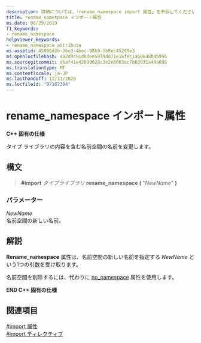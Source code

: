 ```yaml
---
description: 詳細については、「rename_namespace import 属性」を参照してください。
title: rename_namespace インポート属性
ms.date: 08/29/2019
f1_keywords:
- rename_namespace
helpviewer_keywords:
- rename_namespace attribute
ms.assetid: 45006d2b-36cd-4bec-98b9-3b8ec45299e3
ms.openlocfilehash: 402d9c9cd8dee5979dd71e16fec1a606d8b4b996
ms.sourcegitcommit: d6af41e42699628c3e2e6063ec7b03931a49a098
ms.translationtype: MT
ms.contentlocale: ja-JP
ms.lasthandoff: 12/11/2020
ms.locfileid: "97167384"
---
```

# <a name="rename_namespace-import-attribute"></a>rename_namespace インポート属性

**C++ 固有の仕様**

タイプ ライブラリの内容を含む名前空間の名前を変更します。

## <a name="syntax"></a>構文

> **#import** *タイプライブラリ* **rename_namespace (** "*NewName*" **)**

### <a name="parameters"></a>パラメーター

*NewName*\
名前空間の新しい名前。

## <a name="remarks"></a>解説

**Rename_namespace** 属性は、名前空間の新しい名前を指定する *NewName* という1つの引数を受け取ります。

名前空間を削除するには、代わりに [no_namespace](../preprocessor/no-namespace.md) 属性を使用します。

**END C++ 固有の仕様**

## <a name="see-also"></a>関連項目

[#import 属性](../preprocessor/hash-import-attributes-cpp.md)\
[#import ディレクティブ](../preprocessor/hash-import-directive-cpp.md)
